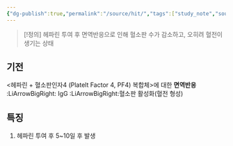 ```yaml
---
{"dg-publish":true,"permalink":"/source/hit/","tags":["study_note","source"],"created":"2025-09-08T11:30:46.000+09:00","updated":"2025-09-30T15:53:08.548+09:00"}
---
```


>[!정의]
> 헤파린 투여 후 면역반응으로 인해 혈소판 수가 감소하고, 오히려 혈전이 생기는 상태

## 기전
<헤파린 + 혈소판인자4 (Platelt Factor 4, PF4) 복합체>에 대한 **면역반응**
:LiArrowBigRight: IgG :LiArrowBigRight:혈소판 활성화(혈전 형성)

## 특징
1. 헤파린 투여 후 5~10일 후 발생 